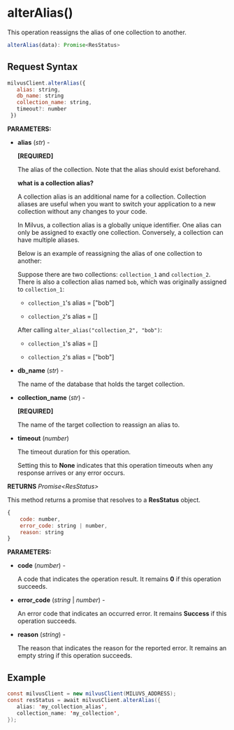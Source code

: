 # alterAlias()

This operation reassigns the alias of one collection to another.

```javascript
alterAlias(data): Promise<ResStatus>
```

## Request Syntax

```javascript
milvusClient.alterAlias({
   alias: string,
   db_name: string
   collection_name: string,
   timeout?: number
 })
```

**PARAMETERS:**

- **alias** (*str*) -

    **[REQUIRED]**

    The alias of the collection. Note that the alias should exist beforehand.

    <div class="admonition note">

    <p><b>what is a collection alias?</b></p>

    <p>A collection alias is an additional name for a collection. Collection aliases are useful when you want to switch your application to a new collection without any changes to your code. </p>
    <p>In Milvus, a collection alias is a globally unique identifier. One alias can only be assigned to exactly one collection. Conversely, a collection can have multiple aliases.</p>
    <p>Below is an example of reassigning the alias of one collection to another:</p>
    <p>Suppose there are two collections: <code>collection_1</code> and <code>collection_2</code>. There is also a collection alias named <code>bob</code>, which was originally assigned to <code>collection_1</code>:</p>
    <ul>
    <li><p><code>collection_1</code>'s alias = ["bob"]</p></li>
    <li><p><code>collection_2</code>'s alias = []</p></li>
    </ul>
    <p>After calling <code>alter_alias("collection_2", "bob")</code>:</p>
    <ul>
    <li><p><code>collection_1</code>'s alias = []</p></li>
    <li><p><code>collection_2</code>'s alias = ["bob"]</p></li>
    </ul>

    </div>

- **db_name** (*str*) -

    The name of the database that holds the target collection.

- **collection_name** (*str*) -

    **[REQUIRED]**

    The name of the target collection to reassign an alias to.

- **timeout** (*number*)  

    The timeout duration for this operation. 

    Setting this to **None** indicates that this operation timeouts when any response arrives or any error occurs.

**RETURNS** *Promise\<ResStatus>*

This method returns a promise that resolves to a **ResStatus** object.

```javascript
{
    code: number,
    error_code: string | number,
    reason: string
}
```

**PARAMETERS:**

- **code** (*number*) -

    A code that indicates the operation result. It remains **0** if this operation succeeds.

- **error_code** (*string* | *number*) -

    An error code that indicates an occurred error. It remains **Success** if this operation succeeds. 

- **reason** (*string*) - 

    The reason that indicates the reason for the reported error. It remains an empty string if this operation succeeds.

## Example

```java
const milvusClient = new milvusClient(MILUVS_ADDRESS);
const resStatus = await milvusClient.alterAlias({
   alias: 'my_collection_alias',
   collection_name: 'my_collection',
});
```

